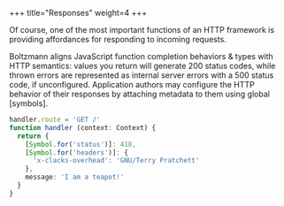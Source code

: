 +++
title="Responses"
weight=4
+++

Of course, one of the most important functions of an HTTP framework
is providing affordances for responding to incoming requests.

<!-- more -->


Boltzmann aligns JavaScript function completion behaviors & types with HTTP
semantics: values you return will generate 200 status codes, while
thrown errors are represented as internal server errors with a 500 status
code, if unconfigured. Application authors may configure the HTTP behavior
of their responses by attaching metadata to them using global [symbols].

```typescript
handler.route = 'GET /'
function handler (context: Context) {
  return {
    [Symbol.for('status')]: 418,
    [Symbol.for('headers')]: {
      'x-clacks-overhead': 'GNU/Terry Pratchett'
    },
    message: 'I am a teapot!'
  }
}
```
